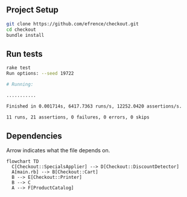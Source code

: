 ## Project Setup
```sh
git clone https://github.com/efrence/checkout.git
cd checkout
bundle install
```

## Run tests

```sh
rake test
Run options: --seed 19722

# Running:

...........

Finished in 0.001714s, 6417.7363 runs/s, 12252.0420 assertions/s.

11 runs, 21 assertions, 0 failures, 0 errors, 0 skips
```

## Dependencies

Arrow indicates what the file depends on.

```mermaid
flowchart TD
  C[Checkout::SpecialsApplier] --> D[Checkout::DiscountDetector]
  A[main.rb] --> B[Checkout::Cart]
  B --> E[Checkout::Printer]
  B --> C
  A --> F[ProductCatalog] 
```
